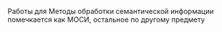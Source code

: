 Работы для Методы обработки семантической информации помечкается как МОСИ, остальное по другому предмету
